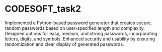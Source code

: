 # CODESOFT_task2
Implemented a Python-based password generator that creates secure, random passwords based on user-specified length and complexity. Designed options for easy, medium, and strong passwords, incorporating letters, digits, and symbols. Enhanced security and usability by ensuring randomization and clear display of generated passwords.
